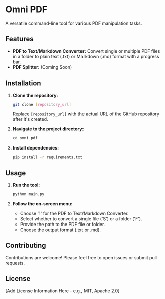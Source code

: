 # Omni PDF

A versatile command-line tool for various PDF manipulation tasks.

## Features

- **PDF to Text/Markdown Converter:** Convert single or multiple PDF files in a folder to plain text (.txt) or Markdown (.md) format with a progress bar.
- **PDF Splitter:** (Coming Soon)

## Installation

1.  **Clone the repository:**
    ```bash
    git clone [repository_url]
    ```
    Replace `[repository_url]` with the actual URL of the GitHub repository after it's created.

2.  **Navigate to the project directory:**
    ```bash
    cd omni_pdf
    ```

3.  **Install dependencies:**
    ```bash
    pip install -r requirements.txt
    ```

## Usage

1.  **Run the tool:**
    ```bash
    python main.py
    ```

2.  **Follow the on-screen menu:**
    -   Choose '1' for the PDF to Text/Markdown Converter.
    -   Select whether to convert a single file ('S') or a folder ('F').
    -   Provide the path to the PDF file or folder.
    -   Choose the output format (.txt or .md).

## Contributing

Contributions are welcome! Please feel free to open issues or submit pull requests.

## License

[Add License Information Here - e.g., MIT, Apache 2.0]
